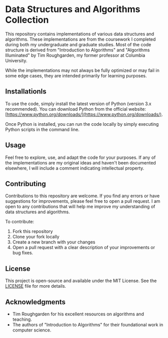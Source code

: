 # Data Structures and Algorithms Collection

This repository contains implementations of various data structures and algorithms. These implementations are from the coursework I completed during both my undergraduate  and graduate studies. Most of the code structure is derived from "Introduction to Algorithms" and "Algorithms Illuminated" by Tim Roughgarden, my former professor at Columbia University.

While the implementations may not always be fully optimized or may fail in some edge cases, they are intended primarily for learning purposes.

## Installationls

To use the code, simply install the latest version of Python (version 3.x recommended). You can download Python from the official website: [https://www.python.org/downloads/](https://www.python.org/downloads/).

Once Python is installed, you can run the code locally by simply executing Python scripts in the command line.

## Usage

Feel free to explore, use, and adapt the code for your purposes. If any of the implementations are my original ideas and haven't been documented elsewhere, I will include a comment indicating intellectual property.

## Contributing

Contributions to this repository are welcome. If you find any errors or have suggestions for improvements, please feel free to open a pull request. I am open to any contributions that will help me improve my understanding of data structures and algorithms.

To contribute:
1. Fork this repository
2. Clone your fork locally
3. Create a new branch with your changes
4. Open a pull request with a clear description of your improvements or bug fixes.

## License

This project is open-source and available under the MIT License. See the [LICENSE](LICENSE) file for more details.

## Acknowledgments

- Tim Roughgarden for his excellent resources on algorithms and teaching.
- The authors of "Introduction to Algorithms" for their foundational work in computer science.
